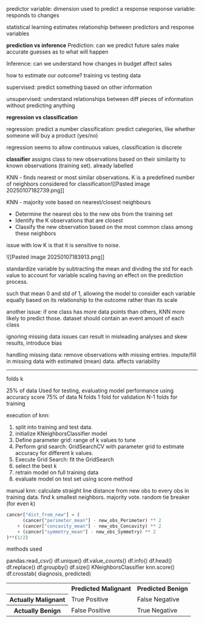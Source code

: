 predictor variable: dimension used to predict a response
response variable: responds to changes

statistical learning estimates relationship between predictors and response variables

**prediction vs inference**
Prediction: can we predict future sales
make accurate guesses as to what will happen

Inference: can we understand how changes in budget affect sales

how to estimate our outcome? training vs testing data

supervised: predict something based on other information

unsupervised: understand relationships between diff pieces of information without predicting anything


**regression vs classification**

regression: predict a number
classification: predict categories, like whether someone will buy a product (yes/no)

regression seems to allow continuous values, classification is discrete

**classifier** assigns class to new observations based on their similarity to known observations (training set). already labelled

KNN - finds nearest or most similar observations. K is a predefined number of neighbors considered for classification![[Pasted image 20250107182739.png]]

KNN - majority vote based on nearest/closest neighbours
- Determine the nearest obs to the new obs from the training set
- Identify the K observations that are closest
- Classify the new observation based on the most common class among these neighbors

issue with low K is that it is sensitive to noise.

![[Pasted image 20250107183913.png]]

standardize variable by subtracting the mean and dividing the std for each value to account for variable scaling having an effect on the prediction process.

such that mean 0 and std of 1, allowing the model to consider each variable equally based on its relationship to the outcome rather than its scale

another issue: if one class has more data points than others, KNN more likely to predict those. dataset should contain an event amount of each class

ignoring missing data issues can result in misleading analyses and skew results, introduce bias

handling missing data: remove observations with missing entries. impute/fill in missing data with estimated (mean) data. affects variability

---
folds
k


25% of data
	Used for testing, evaluating model performance using accuracy score
75% of data
	N folds
		1 fold for validation
		N-1 folds for training

execution of knn:

1. split into training and test data.
2. initialize KNeighborsClassifier model
3. Define parameter grid: range of k values to tune
4. Perform grid search: GridSearchCV with parameter grid to estimate accuracy for different k values. 
5. Execute Grid Search: fit the GridSearch
6. select the best k
7. retrain model on full training data
8. evaluate model on test set using score method

manual knn: calculate straight line distance from new obs to every obs in training data. find k smallest neighbors. majority vote. random tie breaker (for even k)


```python
cancer["dist_from_new"] = (
      (cancer["perimeter_mean"] - new_obs_Perimeter) ** 2
    + (cancer["concavity_mean"] - new_obs_Concavity) ** 2
    + (cancer["symmetry_mean"] - new_obs_Symmetry) ** 2
)**(1/2)
```

methods used

pandas.read_csv()
df.unique()
df.value_counts()
df.info()
df.head()
df.replace()
df.groupby()
df.size()
KNeighborsClassifier
knn.score()
df.crosstab( diagnosis, predicted)

<table>
  <tbody><tr>
    <th></th>
    <th>Predicted Malignant</th>
    <th>Predicted Benign</th>
  </tr>
  <tr>
    <th>Actually Malignant</th>
    <td>True Positive</td>
    <td>False Negative</td>
  </tr>
  <tr>
    <th>Actually Benign</th>
    <td>False Positive</td>
    <td>True Negative</td>
  </tr>
</tbody></table>

